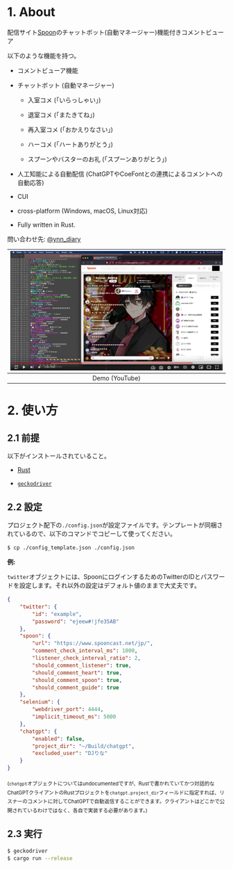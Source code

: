 # 1. About

配信サイト[Spoon](https://www.spooncast.net/jp/)のチャットボット(自動マネージャー)機能付きコメントビューア

以下のような機能を持つ。

- コメントビューア機能

- チャットボット (自動マネージャー)

    - 入室コメ (「いらっしゃい」)

    - 退室コメ (「またきてね」)

    - 再入室コメ (「おかえりなさい」)

    - ハーコメ (「ハートありがとう」)

    - スプーンやバスターのお礼 (「スプーンありがとう」)

- 人工知能による自動配信 (ChatGPTやCoeFontとの連携によるコメントへの自動応答)

- CUI

- cross-platform (Windows, macOS, Linux対応)

- Fully written in Rust.

問い合わせ先: [@ynn_diary](https://twitter.com/ynn_diary)

| [![](./readme_assets/demo.png)](https://www.youtube.com/watch?v=mWLUacHuatY) |
| :-: |
| Demo (YouTube) |

# 2. 使い方

## 2.1 前提

以下がインストールされていること。

- [Rust](https://www.rust-lang.org/)

- [`geckodriver`](https://github.com/mozilla/geckodriver)

## 2.2 設定

プロジェクト配下の`./config.json`が設定ファイルです。テンプレートが同梱されているので、以下のコマンドでコピーして使ってください。

```bash
$ cp ./config_template.json ./config.json
```

**例:**

`twitter`オブジェクトには、SpoonにログインするためのTwitterのIDとパスワードを設定します。それ以外の設定はデフォルト値のままで大丈夫です。

```json
{
    "twitter": {
        "id": "example",
        "password": "ejeew#!jfe35AB"
    },
    "spoon": {
        "url": "https://www.spooncast.net/jp/",
        "comment_check_interval_ms": 1000,
        "listener_check_interval_ratio": 2,
        "should_comment_listener": true,
        "should_comment_heart": true,
        "should_comment_spoon": true,
        "should_comment_guide": true
    },
    "selenium": {
        "webdriver_port": 4444,
        "implicit_timeout_ms": 5000
    },
    "chatgpt": {
        "enabled": false,
        "project_dir": "~/Build/chatgpt",
        "excluded_user": "DJりな"
    }
}
```

<sub>(`chatgpt`オブジェクトについてはundocumentedですが、Rustで書かれていてかつ対話的なChatGPTクライアントのRustプロジェクトを`chatgpt.project_dir`フィールドに指定すれば、リスナーのコメントに対してChatGPTで自動返信することができます。クライアントはどこかで公開されているわけではなく、各自で実装する必要があります。)</sub>

## 2.3 実行

```bash
$ geckodriver
$ cargo run --release
```
